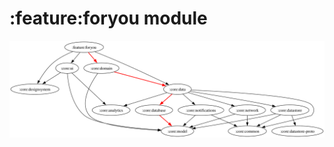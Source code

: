 # :feature:foryou module

![Dependency graph](../../docs/images/graphs/dep_graph_feature_foryou.svg)
